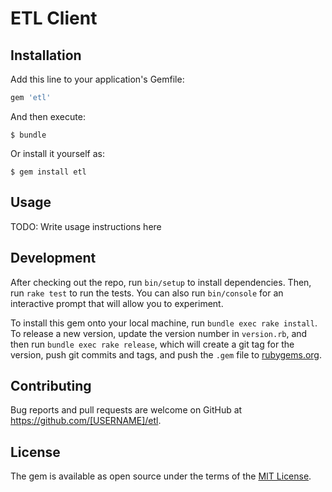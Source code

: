# ETL Client

## Installation

Add this line to your application's Gemfile:

```ruby
gem 'etl'
```

And then execute:

    $ bundle

Or install it yourself as:

    $ gem install etl

## Usage

TODO: Write usage instructions here

## Development

After checking out the repo, run `bin/setup` to install dependencies. Then, run `rake test` to run the tests. You can also run `bin/console` for an interactive prompt that will allow you to experiment.

To install this gem onto your local machine, run `bundle exec rake install`. To release a new version, update the version number in `version.rb`, and then run `bundle exec rake release`, which will create a git tag for the version, push git commits and tags, and push the `.gem` file to [rubygems.org](https://rubygems.org).

## Contributing

Bug reports and pull requests are welcome on GitHub at https://github.com/[USERNAME]/etl.

## License

The gem is available as open source under the terms of the [MIT License](https://opensource.org/licenses/MIT).
